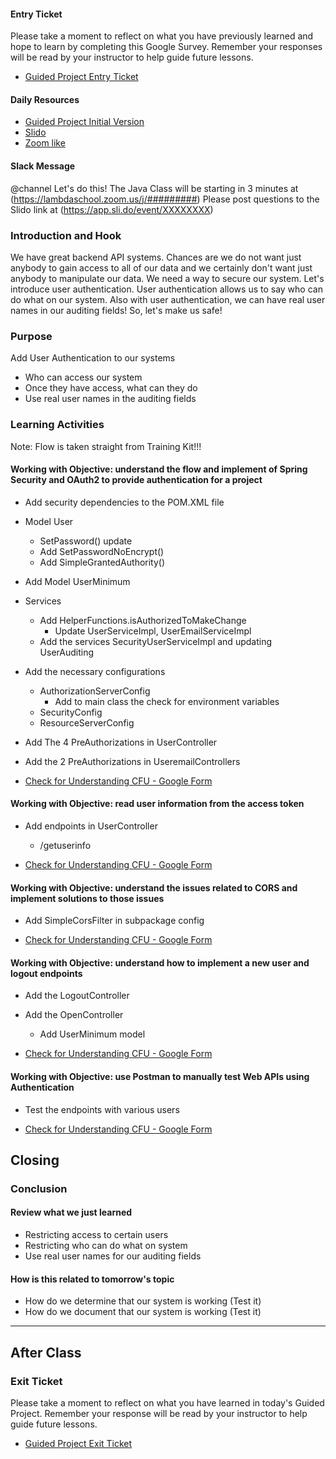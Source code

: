 #### Entry Ticket

Please take a moment to reflect on what you have previously learned and hope to learn by completing this Google Survey. Remember your responses will be read by your instructor to help guide future lessons.

* [Guided Project Entry Ticket](https://forms.gle/7L42NGTrCJEQK5Ay7)

#### Daily Resources

* [Guided Project Initial Version](https://github.com/LambdaSchool/java-oauth2/tree/master/usermodel-initial)
* [Slido](https://app.sli.do/event/XXXXXXXX)
* [Zoom like](https://lambdaschool.zoom.us/j/#########)

#### Slack Message

@channel
Let's do this! The Java Class will be starting in 3 minutes at (https://lambdaschool.zoom.us/j/#########)
Please post questions to the Slido link at (https://app.sli.do/event/XXXXXXXX)

### Introduction and Hook

We have great backend API systems. Chances are we do not want just anybody to gain access to all of our data and we certainly don't want just anybody to manipulate our data. We need a way to secure our system. Let's introduce user authentication. User authentication allows us to say who can do what on our system. Also with user authentication, we can have real user names in our auditing fields! So, let's make us safe!

### Purpose

Add User Authentication to our systems

* Who can access our system
* Once they have access, what can they do
* Use real user names in the auditing fields

### Learning Activities

Note: Flow is taken straight from Training Kit!!!

#### Working with Objective: understand the flow and implement of Spring Security and OAuth2 to provide authentication for a project

* Add security dependencies to the POM.XML file
* Model User
  * SetPassword() update
  * Add SetPasswordNoEncrypt()
  * Add SimpleGrantedAuthority()
* Add Model UserMinimum
* Services
  * Add HelperFunctions.isAuthorizedToMakeChange
    * Update UserServiceImpl, UserEmailServiceImpl
  * Add the services SecurityUserServiceImpl and updating UserAuditing
* Add the necessary configurations
  * AuthorizationServerConfig
    * Add to main class the check for environment variables
  * SecurityConfig
  * ResourceServerConfig
* Add The 4 PreAuthorizations in UserController
* Add the 2 PreAuthorizations in UseremailControllers

* [Check for Understanding CFU - Google Form](https://forms.gle/89Aoymd3EdMv3RGSA)

#### Working with Objective: read user information from the access token

* Add endpoints in UserController
  * /getuserinfo

* [Check for Understanding CFU - Google Form](https://forms.gle/LwipvUb1DPMb8fDe6)

#### Working with Objective: understand the issues related to CORS and implement solutions to those issues

* Add SimpleCorsFilter in subpackage config

* [Check for Understanding CFU - Google Form](https://forms.gle/jYKXe5EMQe4z2Tqq7)

#### Working with Objective: understand how to implement a new user and logout endpoints

* Add the LogoutController
* Add the OpenController
  * Add UserMinimum model

* [Check for Understanding CFU - Google Form](https://forms.gle/AvyJTWmMYmfs56ee8)

#### Working with Objective: use Postman to manually test Web APIs using Authentication

* Test the endpoints with various users

* [Check for Understanding CFU - Google Form](https://forms.gle/ThVdEcvTgUQD7qys8)

## Closing

### Conclusion

#### Review what we just learned

* Restricting access to certain users
* Restricting who can do what on system
* Use real user names for our auditing fields

#### How is this related to tomorrow's topic

* How do we determine that our system is working (Test it)
* How do we document that our system is working (Test it)

----

## After Class

### Exit Ticket

Please take a moment to reflect on what you have learned in today's Guided Project. Remember your response will be read by your instructor to help guide future lessons.

* [Guided Project Exit Ticket](https://forms.gle/2bavD9H1EsUrU82p6)
